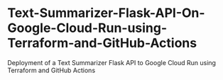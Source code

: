 # Text-Summarizer-Flask-API-On-Google-Cloud-Run-using-Terraform-and-GitHub-Actions
Deployment of a Text Summarizer Flask API to Google Cloud Run using Terraform and GitHub Actions
